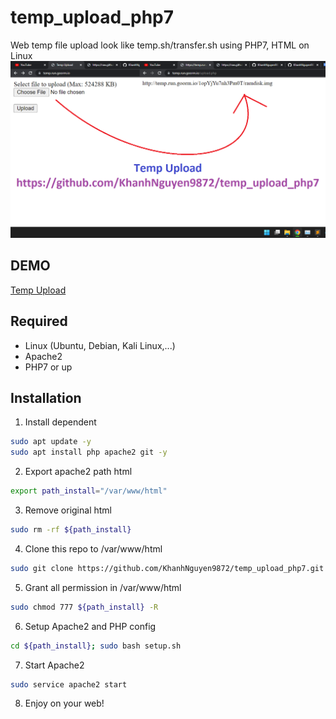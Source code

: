 # temp_upload_php7
Web temp file upload look like temp.sh/transfer.sh using PHP7, HTML on Linux
<img alt="README" src="https://raw.githubusercontent.com/KhanhNguyen9872/temp_upload_php7/main/README.png" />


## DEMO
[Temp Upload](https://temp.run.goorm.io)

## Required
- Linux (Ubuntu, Debian, Kali Linux,...)
- Apache2
- PHP7 or up

## Installation
1. Install dependent
```bash
sudo apt update -y
sudo apt install php apache2 git -y
```
2. Export apache2 path html
```bash
export path_install="/var/www/html"
```
3. Remove original html
```bash
sudo rm -rf ${path_install}
```
4. Clone this repo to /var/www/html
```bash
sudo git clone https://github.com/KhanhNguyen9872/temp_upload_php7.git ${path_install}
```
5. Grant all permission in /var/www/html
```bash
sudo chmod 777 ${path_install} -R
```
6. Setup Apache2 and PHP config
```bash
cd ${path_install}; sudo bash setup.sh
```
7. Start Apache2
```bash
sudo service apache2 start
```
8. Enjoy on your web!